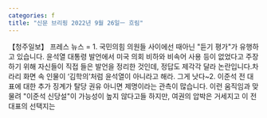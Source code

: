 ```yaml
---
categories: f
title: "신문 브리핑 2022년 9월 26일ㅡ 흐림"
---
```

【청주일보】 프레스 뉴스 = 1. 국민의힘 의원들 사이에선 때아닌 "듣기 평가"가 유행하고 있습니다. 윤석열 대통령 발언에서 미국 의회 비하와 비속어 사용 등이 없었다고 주장하기 위해 자신들이 직접 들은 발언을 정리한 것인데, 정답도 제각각 달라 논란입니다.차라리 화면 속 인물이 ‘김학의’처럼 윤석열이 아니라고 해라. 그게 낫다~2. 이준석 전 대표에 대한 추가 징계가 탈당 권유 아니면 제명이라는 관측이 많습니다. 이런 움직임과 맞물려 "이준석 신당설"이 가능성이 높지 않다고들 하지만, 여권의 압박은 거세지고 이 전 대표의 선택지는